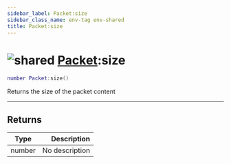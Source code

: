 ```yaml
---
sidebar_label: Packet:size
sidebar_class_name: env-tag env-shared
title: Packet:size
---
```


# <img src='/img/wiki/shared.png' alt='shared' data-tag='env-tag' /> [Packet](../packet/README.md):size

```lua
number Packet:size()
```

Returns the size of the packet content<br/>

-----------------
## Returns

| Type   | Description |
| ------ | ----------: |
| number | No description |
